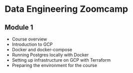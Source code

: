 # Data Engineering Zoomcamp 

## Module 1
- Course overview
- Introduction to GCP
- Docker and docker-compose
- Running Postgres locally with Docker
- Setting up infrastructure on GCP with Terraform
- Preparing the environment for the course
